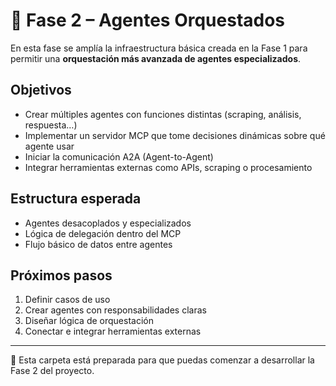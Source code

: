 # 🧠 Fase 2 – Agentes Orquestados

En esta fase se amplía la infraestructura básica creada en la Fase 1 para permitir una **orquestación más avanzada de agentes especializados**.

## Objetivos

- Crear múltiples agentes con funciones distintas (scraping, análisis, respuesta…)
- Implementar un servidor MCP que tome decisiones dinámicas sobre qué agente usar
- Iniciar la comunicación A2A (Agent-to-Agent)
- Integrar herramientas externas como APIs, scraping o procesamiento

## Estructura esperada

- Agentes desacoplados y especializados
- Lógica de delegación dentro del MCP
- Flujo básico de datos entre agentes

## Próximos pasos

1. Definir casos de uso
2. Crear agentes con responsabilidades claras
3. Diseñar lógica de orquestación
4. Conectar e integrar herramientas externas

---
📁 Esta carpeta está preparada para que puedas comenzar a desarrollar la Fase 2 del proyecto.
